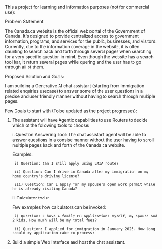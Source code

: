 This a project for learning and information purposes (not for commercial use):

Problem Statement: 

The Canada.ca website is the official web portal of the Government of Canada. It's designed to provide centralized access to government information, programs, and services for the public, businesses, and visitors. Currently, due to the information coverage in the website, it is often daunting to search back and forth through several pages when searching for a very specific question in mind. Even though the website has a search tool bar, it return several pages while quering and the user has to go through all of them.

Proposed Solution and Goals:

I am building a Generative AI chat assistant (starting from immigration related enquiries usecase) to answer some of the user questions in a precise and user friendly manner without having to search through multiple pages.

Few Goals to start with (To be updated as the project progresses):

1. The assistant will have Agentic capabilities to use Routers to decide which of the following tools to choose:


    i. Question Answering Tool:  The chat assistant agent will be able to answer questions in a consise manner without the user having to scroll multiple pages back and forth of the Canada.ca website.

    Examples: 

        i) Question: Can I still apply using LMIA route?

        ii) Question: Can I drive in Canada after my immigration on my home country's driving license?

        iii) Question: Can I apply for my spouse's open work permit while he is already visiting Canada?


    ii. Calculator tools: 
        
    Few examples how calculators can be invoked:
        
        i) Qusetion: I have a family PR application: myself, my spouse and 2 kids. How much will be my total fees?

        ii) Question: I applied for immigration in January 2025. How long should my application take to process?


2. Build a simple Web Interface and host the chat assistant.